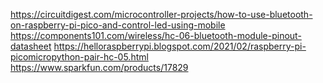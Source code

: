 
https://circuitdigest.com/microcontroller-projects/how-to-use-bluetooth-on-raspberry-pi-pico-and-control-led-using-mobile
https://components101.com/wireless/hc-06-bluetooth-module-pinout-datasheet
https://helloraspberrypi.blogspot.com/2021/02/raspberry-pi-picomicropython-pair-hc-05.html
https://www.sparkfun.com/products/17829
